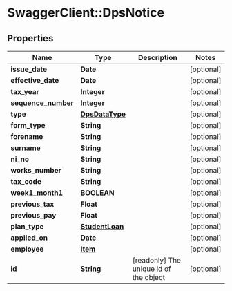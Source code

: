 # SwaggerClient::DpsNotice

## Properties
Name | Type | Description | Notes
------------ | ------------- | ------------- | -------------
**issue_date** | **Date** |  | [optional] 
**effective_date** | **Date** |  | [optional] 
**tax_year** | **Integer** |  | [optional] 
**sequence_number** | **Integer** |  | [optional] 
**type** | [**DpsDataType**](DpsDataType.md) |  | [optional] 
**form_type** | **String** |  | [optional] 
**forename** | **String** |  | [optional] 
**surname** | **String** |  | [optional] 
**ni_no** | **String** |  | [optional] 
**works_number** | **String** |  | [optional] 
**tax_code** | **String** |  | [optional] 
**week1_month1** | **BOOLEAN** |  | [optional] 
**previous_tax** | **Float** |  | [optional] 
**previous_pay** | **Float** |  | [optional] 
**plan_type** | [**StudentLoan**](StudentLoan.md) |  | [optional] 
**applied_on** | **Date** |  | [optional] 
**employee** | [**Item**](Item.md) |  | [optional] 
**id** | **String** | [readonly] The unique id of the object | [optional] 

